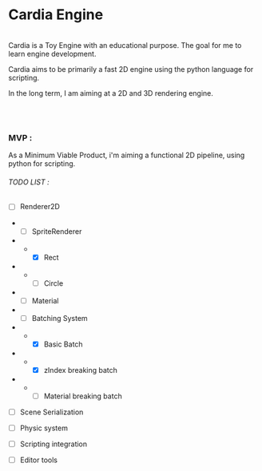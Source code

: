 # Cardia Engine
\
Cardia is a Toy Engine with an educational purpose. The goal for me to learn engine development.

Cardia aims to be primarily a fast 2D engine using the python language for scripting.

In the long term, I am aiming at a 2D and 3D rendering engine.

<br>
<br>

### MVP :

As a Minimum Viable Product, i'm aiming a functional 2D pipeline, using python for scripting.

###### TODO LIST : 
- [ ] Renderer2D
- - [ ] SpriteRenderer
- - - [X] Rect
- - - [ ] Circle
- - [ ] Material
- - [ ] Batching System
- - - [X] Basic Batch
- - - [X] zIndex breaking batch
- - - [ ] Material breaking batch

- [ ] Scene Serialization
- [ ] Physic system
- [ ] Scripting integration
- [ ] Editor tools

